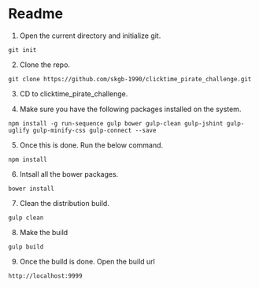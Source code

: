 # Readme

1. Open the current directory and initialize git.
```
git init
```
2. Clone the repo.
```
git clone https://github.com/skgb-1990/clicktime_pirate_challenge.git
```
3. CD to clicktime_pirate_challenge.

4. Make sure you have the following packages installed on the system.
```
npm install -g run-sequence gulp bower gulp-clean gulp-jshint gulp-uglify gulp-minify-css gulp-connect --save
```

5. Once this is done. Run the below command.
```
npm install
```
6. Intsall all the bower packages.
```
bower install
```
7. Clean the distribution build.
```
gulp clean
```
8. Make the build
```
gulp build
```
9. Once the build is done. Open the build url
```
http://localhost:9999
```
